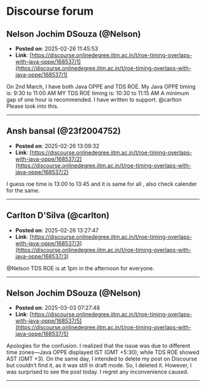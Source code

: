 # Discourse forum

## Nelson Jochim DSouza (@Nelson)
- **Posted on**: 2025-02-26 11:45:53
- **Link**: [https://discourse.onlinedegree.iitm.ac.in/t/roe-timing-overlaps-with-java-oppe/168537/1](https://discourse.onlinedegree.iitm.ac.in/t/roe-timing-overlaps-with-java-oppe/168537/1)

On 2nd March, I have both Java OPPE and TDS ROE.
My Java OPPE timing is: 9:30 to 11:00 AM
MY TDS ROE timing is: 10:30 to 11:15 AM
A minimum gap of one hour is recommended.
I have written to support.
@carlton Please look into this.

---

## Ansh bansal (@23f2004752)
- **Posted on**: 2025-02-26 13:09:32
- **Link**: [https://discourse.onlinedegree.iitm.ac.in/t/roe-timing-overlaps-with-java-oppe/168537/2](https://discourse.onlinedegree.iitm.ac.in/t/roe-timing-overlaps-with-java-oppe/168537/2)

I guess roe time is 13:00 to 13:45 and it is same for all , also check calender for the same.

---

## Carlton D'Silva (@carlton)
- **Posted on**: 2025-02-26 13:27:47
- **Link**: [https://discourse.onlinedegree.iitm.ac.in/t/roe-timing-overlaps-with-java-oppe/168537/3](https://discourse.onlinedegree.iitm.ac.in/t/roe-timing-overlaps-with-java-oppe/168537/3)

@Nelson
TDS ROE is at 1pm in the afternoon for everyone.

---

## Nelson Jochim DSouza (@Nelson)
- **Posted on**: 2025-03-03 07:27:48
- **Link**: [https://discourse.onlinedegree.iitm.ac.in/t/roe-timing-overlaps-with-java-oppe/168537/5](https://discourse.onlinedegree.iitm.ac.in/t/roe-timing-overlaps-with-java-oppe/168537/5)

Apologies for the confusion. I realized that the issue was due to different time zones—Java OPPE displayed IST (GMT +5:30), while TDS ROE showed AST (GMT +3). On the same day, I intended to delete my post on Discourse but couldn’t find it, as it was still in draft mode. So, I deleted it. However, I was surprised to see the post today.
I regret any inconvenience caused.

---
